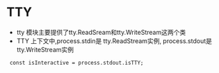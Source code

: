 # TTY

- tty 模块主要提供了tty.ReadSream和tty.WriteStream这两个类  
- TTY 上下文中,process.stdin是 tty.ReadStream实例, process.stdout是 tty.WriteStream实例  

```
 const isInteractive = process.stdout.isTTY;
```

